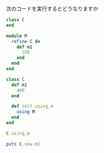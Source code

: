 次のコードを実行するとどうなりますか

```ruby
class C
end

module M
  refine C do
    def m1
      100
    end
  end
end

class C
  def m1
    400
  end

  def self.using_m
    using M
  end
end

C.using_m

puts C.new.m1
```

